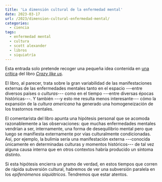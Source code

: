 ```yaml
---
title: 'La dimensión cultural de la enfermedad mental'
date: 2023-03-17
url: /2023/dimension-cultural-enfermedad-mental/
categories:
  - ciencia
tags:
  - enfermedad mental
  - cultura
  - scott alexander
  - libros
  - siquiatría
---
```


Esta entrada solo pretende recoger una pequeña idea contenida en
[una crítica](https://astralcodexten.substack.com/p/book-review-crazy-like-us)
del libro
[_Crazy like us_](https://www.goodreads.com/book/show/6402564-crazy-like-us).

El libro, al parecer, trata sobre la gran variabilidad de las manifestaciones externas de las enfermedades mentales tanto en el espacio ---entre diversos países o _culturas_--- como en el tiempo ---entre diversas épocas históricas---. Y también ---y esto me resulta menos interesante--- cómo la expansión de la _cultura americana_ ha generado una homogeneización de los trastornos mentales.

El comentarista del libro apunta una hipótesis personal que se acomoda razonablemente a las observaciones: que muchas enfermedades mentales vendrían a ser, internamente, una forma de desequilibrio mental pero que luego se manifiesta externamente por vías culturalmente condicionadas. Así, por ejemplo, la bulimia sería una manifestación externa ---conocida únicamente en determinadas culturas y momentos históricos--- de tal vez alguna causa interna que en otros contextos habría producido un síntoma distinto.

Si esta hipótesis encierra un gramo de verdad, en estos tiempos que corren de rápida subversión cultural, habremos de ver una subversión paralela en los _epifenómenos siquiátricos_. Tendremos que estar atentos.